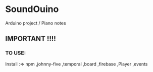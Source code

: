 # SoundOuino
Arduino project / Piano notes

## IMPORTANT !!!!

### TO USE:
  Install :=>
    npm
    ,johnny-five
    ,temporal
    ,board
    ,firebase
    ,Player
    ,events
